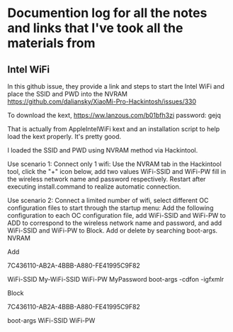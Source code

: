 # Documention log for all the notes and links that I've took all the materials from

## Intel WiFi

In this github issue, they provide a link and steps to start the Intel WiFi and place the SSID and PWD into the NVRAM
https://github.com/daliansky/XiaoMi-Pro-Hackintosh/issues/330

To download the kext,
https://ww.lanzous.com/b01bfh3zi
password: gejq

That is actually from AppleIntelWiFi kext and an installation script to help load the kext properly. It's pretty good.

I loaded the SSID and PWD using NVRAM method via Hackintool.

Use scenario 1: Connect only 1 wifi:
Use the NVRAM tab in the Hackintool tool, click the "+" icon below, add two values ​​WiFi-SSID and WiFi-PW fill in the wireless network name and password respectively. Restart after executing install.command to realize automatic connection.

Use scenario 2: Connect a limited number of wifi, select different OC configuration files to start through the startup menu:
Add the following configuration to each OC configuration file, add WiFi-SSID and WiFi-PW to ADD to correspond to the wireless network name and password, and add WiFi-SSID and WiFi-PW to Block. Add or delete by searching boot-args.
NVRAM

Add

7C436110-AB2A-4BBB-A880-FE41995C9F82

WiFi-SSID
My-WiFi-SSID
WiFi-PW
MyPassword
boot-args
-cdfon -igfxmlr


Block

7C436110-AB2A-4BBB-A880-FE41995C9F82

boot-args
WiFi-SSID
WiFi-PW
